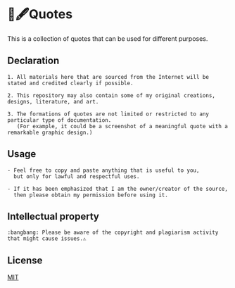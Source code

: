 # 📜🖋Quotes
This is a collection of quotes that can be used for different purposes.


## Declaration
```
1. All materials here that are sourced from the Internet will be stated and credited clearly if possible.

2. This repository may also contain some of my original creations, designs, literature, and art.

3. The formations of quotes are not limited or restricted to any particular type of documentation.
   (For example, it could be a screenshot of a meaningful quote with a remarkable graphic design.)
```


## Usage
```
- Feel free to copy and paste anything that is useful to you, 
  but only for lawful and respectful uses.

- If it has been emphasized that I am the owner/creator of the source, 
  then please obtain my permission before using it.
```


## Intellectual property
```
:bangbang: Please be aware of the copyright and plagiarism activity that might cause issues.⚠️
```


## License
[MIT](https://choosealicense.com/licenses/mit/)
